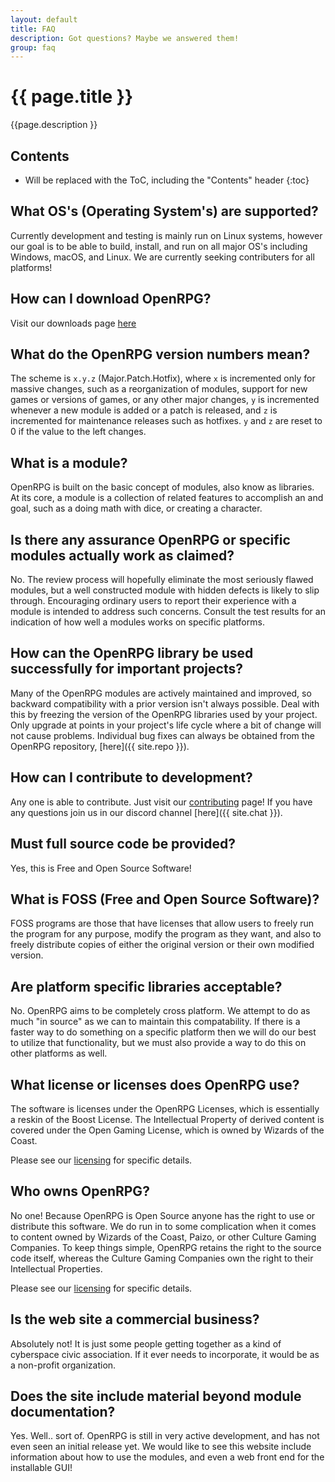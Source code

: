 ```yaml
---
layout: default
title: FAQ
description: Got questions? Maybe we answered them!
group: faq
---
```

<h1>{{ page.title }}</h1>
<p class="lead">
   {{page.description }}
</p>

## Contents

* Will be replaced with the ToC, including the "Contents" header
{:toc}

## What OS's (Operating System's) are supported?

Currently development and testing is mainly run on Linux systems, however our goal is to be able to build, install, and run on all major OS's including Windows, macOS, and Linux. We are currently seeking contributers for all platforms!

## How can I download OpenRPG?

Visit our downloads page [here](/download/)

## What do the OpenRPG version numbers mean?

The scheme is `x.y.z` (Major.Patch.Hotfix), where `x` is incremented only for massive changes, such as a reorganization of modules, support for new games or versions of games, or any other major changes, `y` is incremented whenever a new module is added or a patch is released, and `z` is incremented for maintenance releases such as hotfixes. `y` and `z` are reset to 0 if the value to the left changes.

## What is a module?

OpenRPG is built on the basic concept of modules, also know as libraries. At its core, a module is a collection of related features to accomplish an and goal, such as a doing math with dice, or creating a character.

## Is there any assurance OpenRPG or specific modules actually work as claimed?

No. The review process will hopefully eliminate the most seriously flawed modules, but a well constructed module with hidden defects is likely to slip through. Encouraging ordinary users to report their experience with a module is intended to address such concerns. Consult the test results for an indication of how well a modules works on specific platforms.

## How can the OpenRPG library be used successfully for important projects?

Many of the OpenRPG modules are actively maintained and improved, so backward compatibility with a prior version isn't always possible. Deal with this by freezing the version of the OpenRPG libraries used by your project. Only upgrade at points in your project's life cycle where a bit of change will not cause problems. Individual bug fixes can always be obtained from the OpenRPG repository, [here]({{ site.repo }}).

## How can I contribute to development?

Any one is able to contribute. Just visit our [contributing](/contributing/) page! If you have any questions join us in our discord channel [here]({{ site.chat }}).

## Must full source code be provided?

Yes, this is Free and Open Source Software!

## What is FOSS (Free and Open Source Software)?

FOSS programs are those that have licenses that allow users to freely run the program for any purpose, modify the program as they want, and also to freely distribute copies of either the original version or their own modified version.

## Are platform specific libraries acceptable?

No. OpenRPG aims to be completely cross platform. We attempt to do as much "in source" as we can to maintain this compatability. If there is a faster way to do something on a specific platform then we will do our best to utilize that functionality, but we must also provide a way to do this on other platforms as well.

## What license or licenses does OpenRPG use?

The software is licenses under the OpenRPG Licenses, which is essentially a reskin of the Boost License.
The Intellectual Property of derived content is covered under the Open Gaming License, which is owned by Wizards of the Coast.

Please see our [licensing](/about/license/) for specific details.

## Who owns OpenRPG?

No one! Because OpenRPG is Open Source anyone has the right to use or distribute this software. We do run in to some complication when it comes to content owned by Wizards of the Coast, Paizo, or other Culture Gaming Companies. To keep things simple, OpenRPG retains the right to the source code itself, whereas the Culture Gaming Companies own the right to their Intellectual Properties.

Please see our [licensing](/about/license/) for specific details.

## Is the web site a commercial business?

Absolutely not!  It is just some people getting together as a kind of cyberspace civic association. If it ever needs to incorporate, it would be as a non-profit organization.

## Does the site include material beyond module documentation?

Yes. Well.. sort of. OpenRPG is still in very active development, and has not even seen an initial release yet. We would like to see this website include information about how to use the modules, and even a web front end for the installable GUI!
